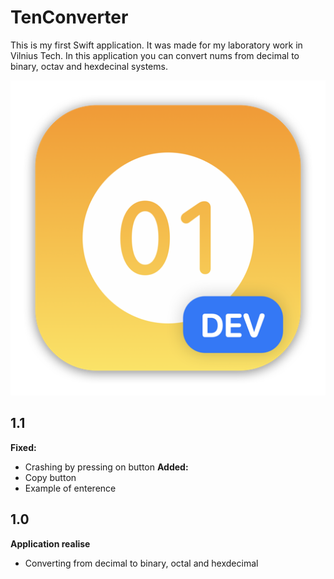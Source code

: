 # TenConverter

This is my first Swift application.
It was made for my laboratory work in Vilnius Tech.
In this application you can convert nums from decimal to binary, octav and hexdecinal systems.

![Image text](https://github.com/GTeasera/TenConverter/blob/main/TenSystemConverter/TenSystemConverter/Assets.xcassets/AppIcon.appiconset/mac512.png)

## 1.1
<b>Fixed:</b>
- Crashing by pressing on button
<b>Added:</b>
- Copy button
- Example of enterence

## 1.0 
<b> Application realise </b>
- Converting from decimal to binary, octal and hexdecimal
